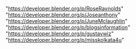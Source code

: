"https://developer.blender.org/p/RoseRaynolds"
"https://developer.blender.org/p/Joseanthony"
"https://developer.blender.org/p/JuneMclaughlin"
"https://developer.blender.org/p/blogsinformation"
"https://developer.blender.org/p/gustavwiz"
"https://developer.blender.org/p/misskolkata4u"
 
 
